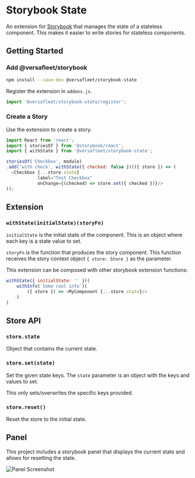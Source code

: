 # Storybook State

An extension for [Storybook](https://storybook.js.org/) that manages the state of a stateless
component. This makes it easier to write stories for stateless components.

## Getting Started

### Add @versafleet/storybook

```sh
npm install --save-dev @versafleet/storybook-state
```

Register the extension in `addons.js`.

```javascript
import '@versafleet/storybook-state/register';
```

### Create a Story

Use the extension to create a story.

```javascript
import React from 'react';
import { storiesOf } from '@storybook/react';
import { withState } from '@versafleet/storybook-state';

storiesOf('Checkbox', module)
.add('with check', withState({ checked: false })(({ store }) => (
  <Checkbox {...store.state}
            label="Test Checkbox"
            onChange={(checked) => store.set({ checked })}/>
));
```

## Extension

### `withState(initialState)(storyFn)`

`initialState` is the initial state of the component. This is an object where each key is a
state value to set.

`storyFn` is the function that produces the story component. This function receives the story context
object `{ store: Store }` as the parameter.

This extension can be composed with other storybook extension functions:

```javascript
withState({ initialState: '' })(
    withInfo(`Some cool info`)(
        ({ store }) => <MyComponent {...store.state}/>
    )
)
```


## Store API

### `store.state`

Object that contains the current state.

### `store.set(state)`

Set the given state keys. The `state` parameter is an object with the keys and values to set.

This only sets/overwrites the specific keys provided.

### `store.reset()`

Reset the store to the initial state.

## Panel

This project includes a storybook panel that displays the current state and allows
for resetting the state.

![Panel Screenshot](panel-screenshot.png?raw=true&v=2 "Panel")
